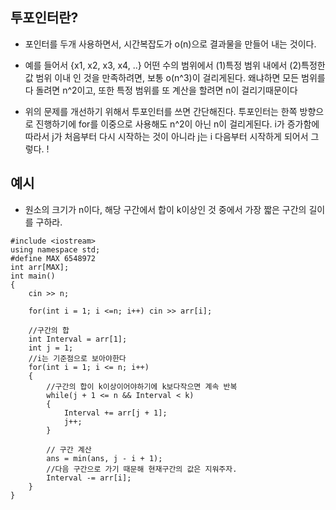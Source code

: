 ## 투포인터란?

- 포인터를 두개 사용하면서, 시간복잡도가 o(n)으로 결과물을 만들어 내는 것이다.


- 예를 들어서      {x1, x2, x3, x4, ..} 어떤 수의 범위에서 (1)특정 범위 내에서 (2)특정한 값 범위 이내 인 것을 만족하려면, 보통 o(n^3)이 걸리게된다. 왜냐하면 모든 범위를 다 돌려면 n^2이고, 또한 특정 범위를 또 계산을 할려면 n이 걸리기때문이다

- 위의 문제를 개선하기 위해서 투포인터를 쓰면 간단해진다. 투포인터는 한쪽 방향으로 진행하기에 for를 이중으로 사용해도 n^2이 아닌 n이 걸리게된다. i가 증가함에 따라서 j가 처음부터 다시 시작하는 것이 아니라 j는 i 다음부터 시작하게 되어서 그렇다. !


## 예시 

- 원소의 크기가 n이다, 해당 구간에서 합이 k이상인 것 중에서 가장 짧은 구간의 길이를 구하라.
````
#include <iostream>
using namespace std;
#define MAX 6548972
int arr[MAX];
int main()
{
    cin >> n;

    for(int i = 1; i <=n; i++) cin >> arr[i];

    //구간의 합 
    int Interval = arr[1];
    int j = 1;
    //i는 기준점으로 보아야한다
    for(int i = 1; i <= n; i++)
    {
        //구간의 합이 k이상이어야하기에 k보다작으면 계속 반복 
        while(j + 1 <= n && Interval < k)
        {
            Interval += arr[j + 1];
            j++;
        }

        // 구간 계산
        ans = min(ans, j - i + 1);
        //다음 구간으로 가기 때문해 현재구간의 값은 지워주자.
        Interval -= arr[i];
    }
}
````